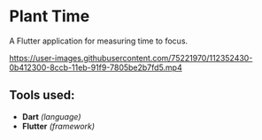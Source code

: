 # Plant Time

A Flutter application for measuring time to focus.

https://user-images.githubusercontent.com/75221970/112352430-0b412300-8ccb-11eb-91f9-7805be2b7fd5.mp4


## Tools used:
- **Dart** *(language)*
- **Flutter** *(framework)*

